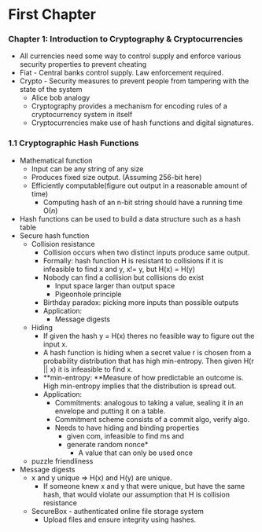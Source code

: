 # First Chapter

### Chapter 1: Introduction to Cryptography & Cryptocurrencies

* All currencies need some way to control supply and enforce various security properties to prevent cheating
* Fiat - Central banks control supply. Law enforcement required.
* Crypto - Security measures to prevent people from tampering with the state of the system
  * Alice bob analogy
  * Cryptography provides a mechanism for encoding rules of a cryptocurrency system in itself
  * Cryptocurrencies make use of hash functions and digital signatures.

### 1.1 Cryptographic Hash Functions

* Mathematical function
  * Input can be any string of any size
  * Produces fixed size output. \(Assuming 256-bit here\)
  * Efficiently computable\(figure out output in a reasonable amount of time\)
    * Computing hash of an n-bit string should have a running time O\(_n_\)
* Hash functions can be used to build a data structure such as a hash table
* Secure hash function
  * Collision resistance
    * Collision occurs when two distinct inputs produce same output.
    * Formally: hash function H is resistant to collisions if it is infeasible to find x and y, x!= y, but H\(x\) = H\(y\)
    * Nobody can find a collision but collisions do exist
      * Input space larger than output space
      * Pigeonhole principle
    * Birthday paradox: picking more inputs than possible outputs
    * Application:
      * Message digests
  * Hiding
    * If given the hash y = H\(x\) theres no feasible way to figure out the input x.
    * A hash function is hiding when a secret value r is chosen from a probability distribution  that has high min-entropy. Then given H\(r \|\| x\) it is infeasible to find x.
    * **min-entropy: **Measure of how predictable an outcome is. High min-entropy implies that the distribution is spread out.
    * Application:
      * Commitments: analogous to taking a value, sealing it in an envelope and putting it on a table.
      * Commitment scheme consists of a commit algo, verify algo.
      * Needs to have hiding and binding properties
        * given com, infeasible to find ms and 
        * generate random nonce\*
          * A value that can only be used once
  * puzzle friendliness
* Message digests
  * x and y unique =&gt; H\(x\) and H\(y\) are unique.
    * If  someone knew x and y that were unique, but have the same hash, that would violate our assumption that H is collision resistance
  * SecureBox - authenticated online file storage system
    * Upload files and ensure integrity using hashes.



